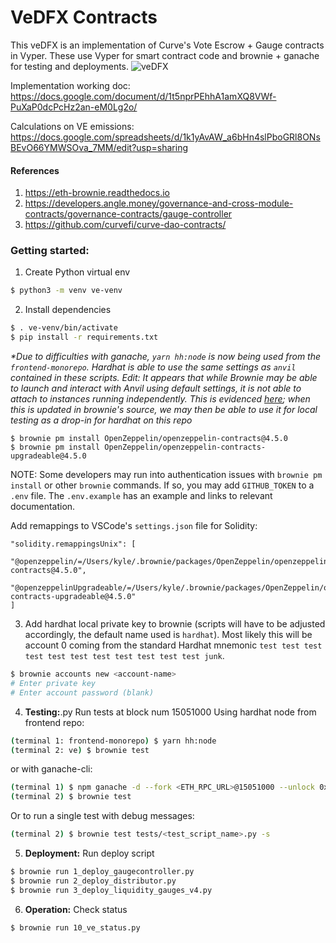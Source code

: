 # VeDFX Contracts

This veDFX is an implementation of Curve's Vote Escrow + Gauge contracts in Vyper. These use Vyper
for smart contract code and brownie + ganache for testing and deployments.
![veDFX](https://user-images.githubusercontent.com/25423613/178617916-680ef134-c076-4e9b-a946-c26b557d27f5.png)

Implementation working doc: https://docs.google.com/document/d/1t5nprPEhhA1amXQ8VWf-PuXaP0dcPcHz2an-eM0Lg2o/

Calculations on VE emissions: https://docs.google.com/spreadsheets/d/1k1yAvAW_a6bHn4slPboGRl8ONsBEvO66YMWSOva_7MM/edit?usp=sharing

#### References

1. https://eth-brownie.readthedocs.io
2. https://developers.angle.money/governance-and-cross-module-contracts/governance-contracts/gauge-controller
3. https://github.com/curvefi/curve-dao-contracts/

### Getting started:

1. Create Python virtual env

```bash
$ python3 -m venv ve-venv
```

2. Install dependencies

```bash
$ . ve-venv/bin/activate
$ pip install -r requirements.txt
```

_\*Due to difficulties with ganache, `yarn hh:node` is now being used from the `frontend-monorepo`. Hardhat is able to use the same settings as `anvil` contained in these scripts. Edit: It appears that while Brownie may be able to launch and interact with Anvil using default settings,
it is not able to attach to instances running independently. This is evidenced [here](https://github.com/eth-brownie/brownie/blob/4ae5f527ea86eb95766fe225a0f67620ffd36022/brownie/network/rpc/__init__.py#L23); when this is updated in brownie's source, we may then be able
to use it for local testing as a drop-in for hardhat on this repo_

```
$ brownie pm install OpenZeppelin/openzeppelin-contracts@4.5.0
$ brownie pm install OpenZeppelin/openzeppelin-contracts-upgradeable@4.5.0
```

NOTE: Some developers may run into authentication issues with `brownie pm install` or other `brownie` commands. If so, you may add `GITHUB_TOKEN` to a `.env` file. The `.env.example` has an example and links to relevant documentation.

Add remappings to VSCode's `settings.json` file for Solidity:

```
"solidity.remappingsUnix": [
  "@openzeppelin/=/Users/kyle/.brownie/packages/OpenZeppelin/openzeppelin-contracts@4.5.0",
  "@openzeppelinUpgradeable/=/Users/kyle/.brownie/packages/OpenZeppelin/openzeppelin-contracts-upgradeable@4.5.0"
]
```

3. Add hardhat local private key to brownie (scripts will have to be adjusted accordingly, the default name used is `hardhat`). Most likely this will be account 0 coming from the standard Hardhat mnemonic `test test test test test test test test test test test junk`.

```bash
$ brownie accounts new <account-name>
# Enter private key
# Enter account password (blank)
```

4. **Testing:**.py Run tests at block num 15051000
   Using hardhat node from frontend repo:

```bash
(terminal 1: frontend-monorepo) $ yarn hh:node
(terminal 2: ve) $ brownie test
```

or with ganache-cli:

```bash
(terminal 1) $ npm ganache -d --fork <ETH_RPC_URL>@15051000 --unlock 0x27E843260c71443b4CC8cB6bF226C3f77b9695AF
(terminal 2) $ brownie test
```

Or to run a single test with debug messages:

```bash
(terminal 2) $ brownie test tests/<test_script_name>.py -s
```

5. **Deployment:** Run deploy script

```bash
$ brownie run 1_deploy_gaugecontroller.py
$ brownie run 2_deploy_distributor.py
$ brownie run 3_deploy_liquidity_gauges_v4.py
```

6. **Operation:** Check status

```bash
$ brownie run 10_ve_status.py
```
